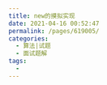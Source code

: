 ```yaml
---
title: new的摸拟实现
date: 2021-04-16 00:52:47
permalink: /pages/619005/
categories:
  - 算法|试题
  - 面试题解
tags:
  - 
---
```

